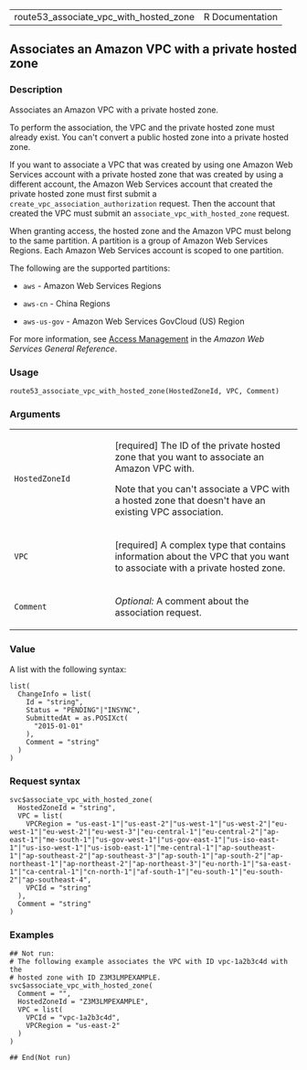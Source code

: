 <table style="width: 100%;">
<tbody>
<tr class="odd">
<td>route53_associate_vpc_with_hosted_zone</td>
<td style="text-align: right;">R Documentation</td>
</tr>
</tbody>
</table>

## Associates an Amazon VPC with a private hosted zone

### Description

Associates an Amazon VPC with a private hosted zone.

To perform the association, the VPC and the private hosted zone must
already exist. You can't convert a public hosted zone into a private
hosted zone.

If you want to associate a VPC that was created by using one Amazon Web
Services account with a private hosted zone that was created by using a
different account, the Amazon Web Services account that created the
private hosted zone must first submit a
`create_vpc_association_authorization` request. Then the account that
created the VPC must submit an `associate_vpc_with_hosted_zone` request.

When granting access, the hosted zone and the Amazon VPC must belong to
the same partition. A partition is a group of Amazon Web Services
Regions. Each Amazon Web Services account is scoped to one partition.

The following are the supported partitions:

-   `aws` - Amazon Web Services Regions

-   `aws-cn` - China Regions

-   `aws-us-gov` - Amazon Web Services GovCloud (US) Region

For more information, see [Access
Management](https://docs.aws.amazon.com/IAM/latest/UserGuide/reference-arns.html)
in the *Amazon Web Services General Reference*.

### Usage

    route53_associate_vpc_with_hosted_zone(HostedZoneId, VPC, Comment)

### Arguments

<table>
<colgroup>
<col style="width: 35%" />
<col style="width: 65%" />
</colgroup>
<tbody>
<tr class="odd">
<td><code
id="route53_associate_vpc_with_hosted_zone_:_HostedZoneId">HostedZoneId</code></td>
<td><p>[required] The ID of the private hosted zone that you want to
associate an Amazon VPC with.</p>
<p>Note that you can't associate a VPC with a hosted zone that doesn't
have an existing VPC association.</p></td>
</tr>
<tr class="even">
<td><code
id="route53_associate_vpc_with_hosted_zone_:_VPC">VPC</code></td>
<td><p>[required] A complex type that contains information about the VPC
that you want to associate with a private hosted zone.</p></td>
</tr>
<tr class="odd">
<td><code
id="route53_associate_vpc_with_hosted_zone_:_Comment">Comment</code></td>
<td><p><em>Optional:</em> A comment about the association
request.</p></td>
</tr>
</tbody>
</table>

### Value

A list with the following syntax:

    list(
      ChangeInfo = list(
        Id = "string",
        Status = "PENDING"|"INSYNC",
        SubmittedAt = as.POSIXct(
          "2015-01-01"
        ),
        Comment = "string"
      )
    )

### Request syntax

    svc$associate_vpc_with_hosted_zone(
      HostedZoneId = "string",
      VPC = list(
        VPCRegion = "us-east-1"|"us-east-2"|"us-west-1"|"us-west-2"|"eu-west-1"|"eu-west-2"|"eu-west-3"|"eu-central-1"|"eu-central-2"|"ap-east-1"|"me-south-1"|"us-gov-west-1"|"us-gov-east-1"|"us-iso-east-1"|"us-iso-west-1"|"us-isob-east-1"|"me-central-1"|"ap-southeast-1"|"ap-southeast-2"|"ap-southeast-3"|"ap-south-1"|"ap-south-2"|"ap-northeast-1"|"ap-northeast-2"|"ap-northeast-3"|"eu-north-1"|"sa-east-1"|"ca-central-1"|"cn-north-1"|"af-south-1"|"eu-south-1"|"eu-south-2"|"ap-southeast-4",
        VPCId = "string"
      ),
      Comment = "string"
    )

### Examples

    ## Not run: 
    # The following example associates the VPC with ID vpc-1a2b3c4d with the
    # hosted zone with ID Z3M3LMPEXAMPLE.
    svc$associate_vpc_with_hosted_zone(
      Comment = "",
      HostedZoneId = "Z3M3LMPEXAMPLE",
      VPC = list(
        VPCId = "vpc-1a2b3c4d",
        VPCRegion = "us-east-2"
      )
    )

    ## End(Not run)

